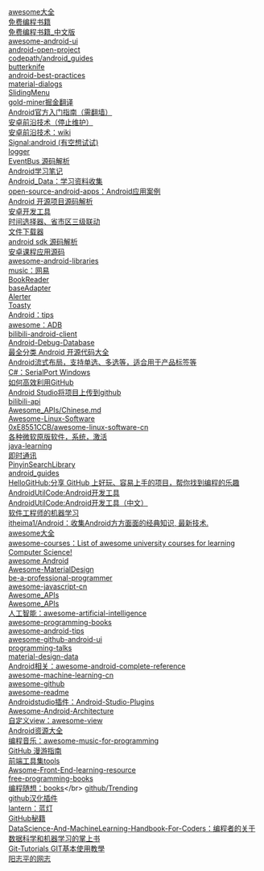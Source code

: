 [awesome大全](https://github.com/sindresorhus/awesome)</br>
[免费编程书籍](https://github.com/EbookFoundation/free-programming-books)</br>
[免费编程书籍_中文版](https://github.com/justjavac/free-programming-books-zh_CN)</br>
[awesome-android-ui](https://github.com/wasabeef/awesome-android-ui)</br>
[android-open-project](https://github.com/Trinea/android-open-project)</br>
[codepath/android_guides](https://github.com/codepath/android_guides/pulls)</br>
[butterknife](https://github.com/JakeWharton/butterknife)</br>
[android-best-practices](https://github.com/futurice/android-best-practices)</br>
[material-dialogs](https://github.com/afollestad/material-dialogs)</br>
[SlidingMenu](https://github.com/jfeinstein10/SlidingMenu)</br>
[gold-miner掘金翻译](https://github.com/xitu/gold-miner)</br>
[Android官方入门指南（需翻墙）](https://developer.android.com/training/index.html)</br>
[安卓前沿技术（停止维护）](https://github.com/hehonghui/android-tech-frontier)</br>
[安卓前沿技术：wiki](https://github.com/hehonghui/android-tech-frontier/wiki)</br>
[Signal:android (有空想试试)](https://github.com/WhisperSystems/Signal-Android)</br>
[logger](https://github.com/orhanobut/logger)</br>
[EventBus 源码解析](http://p.codekk.com/blogs/detail/54cfab086c4761e5001b2538)</br>
[Android学习笔记](https://github.com/francistao/LearningNotes)</br>
[Android_Data：学习资料收集](https://github.com/Freelander/Android_Data)</br>
[open-source-android-apps：Android应用案例](https://github.com/pcqpcq/open-source-android-apps)</br>
[Android 开源项目源码解析](https://github.com/android-cn/android-open-project-analysis)</br>
[安卓开发工具](https://github.com/inferjay/AndroidDevTools)</br>
[时间选择器、省市区三级联动](https://github.com/Bigkoo/Android-PickerView)</br>
[文件下载器](https://github.com/lingochamp/FileDownloader)</br>
[android sdk 源码解析](https://github.com/LittleFriendsGroup/AndroidSdkSourceAnalysis)</br>
[安卓课程应用源码](https://github.com/aporter/coursera-android)</br>
[awesome-android-libraries](https://github.com/wasabeef/awesome-android-libraries)</br>
[music：网易](https://github.com/aa112901/remusic)</br>
[BookReader](https://github.com/JustWayward/BookReader)</br>
[baseAdapter](https://github.com/hongyangAndroid/baseAdapter)</br>
[Alerter](https://github.com/Tapadoo/Alerter)</br>
[Toasty](https://github.com/GrenderG/Toasty)</br>
[Android：tips](https://github.com/tangqi92/Android-Tips)</br>
[awesome：ADB](https://github.com/mzlogin/awesome-adb)</br>
[bilibili-android-client](https://github.com/HotBitmapGG/bilibili-android-client)</br>
[Android-Debug-Database](https://github.com/amitshekhariitbhu/Android-Debug-Database)</br>
[最全分类 Android 开源代码大全](https://github.com/XXApple/AndroidLibs)</br>
[Android流式布局，支持单选、多选等，适合用于产品标签等](https://github.com/hongyangAndroid/FlowLayout)</br>
[C#：SerialPort Windows](https://github.com/TonySudo/SerialPortW)</br>
[如何高效利用GitHub](http://www.yangzhiping.com/tech/github.html)</br>
[Android Studio将项目上传到github](http://blog.csdn.net/mingtianguohou100/article/details/54708078)</br>
[bilibili-api](https://github.com/Vespa314/bilibili-api/blob/master/api.md)</br>
[Awesome_APIs/Chinese.md](https://github.com/TonnyL/Awesome_APIs/blob/master/Chinese.md#%E7%94%B5%E5%95%86)</br>
[Awesome-Linux-Software](https://github.com/LewisVo/Awesome-Linux-Software)</br>
[0xE8551CCB/awesome-linux-software-cn](https://github.com/0xE8551CCB/awesome-linux-software-cn)</br>
[各种微软原版软件，系统，激活](https://github.com/Helpsoftware/Microsoft)</br>
[java-learning](https://github.com/brianway/java-learning)</br>
[即时通讯](https://github.com/uncleleonfan/FanChat)</br>
[PinyinSearchLibrary](https://github.com/handsomezhou/PinyinSearchLibrary)</br>
[android_guides](https://github.com/codepath/android_guides)</br>
[HelloGitHub:分享 GitHub 上好玩、容易上手的项目，帮你找到编程的乐趣](https://github.com/521xueweihan/HelloGitHub)</br>
[AndroidUtilCode:Android开发工具](https://github.com/Blankj/AndroidUtilCode)</br>
[AndroidUtilCode:Android开发工具（中文）](https://github.com/Blankj/AndroidUtilCode/blob/master/README-CN.md)</br>
[软件工程师的机器学习](https://github.com/ZuzooVn/machine-learning-for-software-engineers/blob/master/README-zh-CN.md)</br>
[itheima1/Android：收集Android方方面面的经典知识, 最新技术.](https://github.com/itheima1/Android)</br>
[awesome大全](https://github.com/sindresorhus/awesome)</br>
[awesome-courses：List of awesome university courses for learning Computer Science!](https://github.com/prakhar1989/awesome-courses)</br>
[awesome Android](https://snowdream86.gitbooks.io/awesome-android/content/)</br>
[Awesome-MaterialDesign](https://github.com/lightSky/Awesome-MaterialDesign)</br>
[be-a-professional-programmer](https://github.com/haohao123456/be-a-professional-programmer)</br>
[awesome-javascript-cn](https://github.com/jobbole/awesome-javascript-cn#api)</br>
[Awesome_APIs](https://github.com/TonnyL/Awesome_APIs/blob/master/Chinese.md#%E5%A4%A9%E6%B0%94)</br>
[Awesome_APIs](https://github.com/TonnyL/Awesome_APIs)</br>
[人工智能：awesome-artificial-intelligence](https://github.com/owainlewis/awesome-artificial-intelligence)</br>
[awesome-programming-books](https://github.com/jobbole/awesome-programming-books)</br>
[awesome-android-tips](https://github.com/jiang111/awesome-android-tips)</br>
[awesome-github-android-ui](https://github.com/opendigg/awesome-github-android-ui#%E7%94%A8%E6%88%B7%E5%BC%95%E5%AF%BC)</br>
[programming-talks](https://github.com/hellerve/programming-talks)</br>
[material-design-data](https://github.com/Luosunce/material-design-data)</br>
[Android相关：awesome-android-complete-reference](https://github.com/amitshekhariitbhu/awesome-android-complete-reference)</br>
[awesome-machine-learning-cn](https://github.com/jobbole/awesome-machine-learning-cn)</br>
[awesome-github](https://github.com/AntBranch/awesome-github)</br>
[awesome-readme](https://github.com/matiassingers/awesome-readme)</br>
[Androidstudio插件：Android-Studio-Plugins](https://github.com/balsikandar/Android-Studio-Plugins)</br>
[Awesome-Android-Architecture](https://github.com/Juude/Awesome-Android-Architecture)</br>
[自定义view：awesome-view](https://github.com/xinghongfei/awesome-view)</br>
[Android资源大全](https://github.com/jobbole/awesome-android-cn)</br>
[编程音乐：awesome-music-for-programming](https://github.com/Yaoshicn/awesome-music-for-programming)</br>
[GitHub 漫游指南](https://github.com/phodal/github-roam)</br>
[前端工具集tools](https://github.com/nieweidong/fetool#other)</br>
[Awsome-Front-End-learning-resource](https://github.com/helloqingfeng/Awsome-Front-End-learning-resource)</br>
[free-programming-books](https://github.com/EbookFoundation/free-programming-books)</br>
[编程随想：books](https://github.com/programthink/books#1312_)</br>
[github/Trending](https://github.com/trending)</br>
[github汉化插件](https://github.com/52cik/github-hans)</br>
[lantern：蓝灯](https://github.com/getlantern/lantern)</br>
[GitHub秘籍](https://github.com/tiimgreen/github-cheat-sheet/blob/master/README.zh-cn.md)</br>
[DataScience-And-MachineLearning-Handbook-For-Coders：编程者的关于数据科学和机器学习的掌上书](https://github.com/wxyyxc1992/DataScience-And-MachineLearning-Handbook-For-Coders/blob/master/DataScienceAI-Reference.md#introduction-&-overview%E5%85%A5%E9%97%A8%E4%B8%8E%E6%A6%82%E8%A7%88)</br>
[Git-Tutorials GIT基本使用教學](https://github.com/twtrubiks/Git-Tutorials)</br>
[阳志平的网志](http://www.yangzhiping.com/)</br>
[]()</br>
[]()</br>
[]()</br>
[]()</br>
[]()</br>
[]()</br>
[]()</br>
